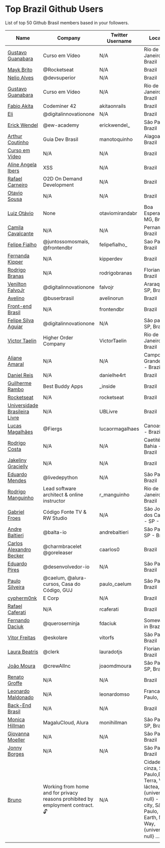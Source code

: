 # Top Brazil Github Users

List of top 50 Github Brasil members based in your followers.

<!-- START TOP USERS -->
| Name | Company | Twitter Username | Location | Repositories |
|------|---------|------------------|----------|--------------|
| [Gustavo Guanabara](https://github.com/gustavoguanabara) | Curso em Vídeo | N/A | Rio de Janeiro, Brazil | 8 |
| [Mayk Brito](https://github.com/maykbrito) | @Rocketseat  | N/A | Brazil | 144 |
| [Nelio Alves](https://github.com/acenelio) | @devsuperior  | N/A | Brazil | 288 |
| [Gustavo Guanabara](https://github.com/professorguanabara) | Curso em Vídeo | N/A | Rio de Janeiro, Brazil | 7 |
| [Fabio Akita](https://github.com/akitaonrails) | Codeminer 42 | akitaonrails | Brazil | 127 |
| [Eli](https://github.com/elidianaandrade) | @digitalinnovationone | N/A | Brazil | 7 |
| [Erick Wendel](https://github.com/ErickWendel) | @ew-academy  | erickwendel_ | São Paulo - Brazil | 325 |
| [Arthur Coutinho](https://github.com/arthurspk) | Guia Dev Brasil | manotoquinho | Alagoas, Brazil | 161 |
| [Curso em Vídeo](https://github.com/cursoemvideo) | N/A | N/A | Brazil | 5 |
| [Aline Angela Ibers](https://github.com/alineai18) | XSS | N/A | Brazil | 4 |
| [Rafael Carneiro](https://github.com/Rafaelmdcarneiro) | O2D On Demand Development | N/A | Brazil | 285 |
| [Otavio Sousa](https://github.com/otaviossousa) | N/A | N/A | Brazil | 44 |
| [Luiz Otávio](https://github.com/luizomf) | None | otaviomirandabr | Boa Esperança, MG, Brazil | 115 |
| [Camila Cavalcante](https://github.com/cami-la) | N/A | N/A | Pernambuco, Brazil | 163 |
| [Felipe Fialho](https://github.com/felipefialho) | @juntossomosmais, @frontendbr  | felipefialho_ | Sao Paulo - Brazil | 37 |
| [Fernanda Kipper](https://github.com/Fernanda-Kipper) | N/A | kipperdev | Brazil | 82 |
| [Rodrigo Branas](https://github.com/rodrigobranas) | N/A | rodrigobranas | Florianópolis, Brazil | 307 |
| [Venilton FalvoJr](https://github.com/falvojr) | @digitalinnovationone | falvojr | Araraquara-SP, Brazil | 66 |
| [Avelino](https://github.com/avelino) | @buserbrasil | avelinorun | Brazil | 225 |
| [Front-end Brasil](https://github.com/frontendbr) | N/A | frontendbr | Brazil | 4 |
| [Felipe Silva Aguiar](https://github.com/felipeAguiarCode) | @digitalinnovationone | N/A | São paulo - SP, Brazil | 60 |
| [Victor Taelin](https://github.com/VictorTaelin) | Higher Order Company | VictorTaelin | Rio de Janeiro, Brazil | 242 |
| [Aliane Amaral](https://github.com/AlianeAmaral) | N/A | N/A | Campo Grande, MS - Brazil | 34 |
| [Daniel Reis](https://github.com/danielhe4rt) | N/A | danielhe4rt | Brazil | 211 |
| [Guilherme Rambo](https://github.com/insidegui) | Best Buddy Apps | _inside | Brazil | 212 |
| [Rocketseat](https://github.com/Rocketseat) | N/A | rocketseat | Brazil | 32 |
| [Universidade Brasileira Livre](https://github.com/Universidade-Livre) | N/A | UBLivre | Brazil | 14 |
| [Lucas Magalhães](https://github.com/lucasrmagalhaes) | @Fiergs | lucaormagalhaes | Canoas, RS - Brazil | 184 |
| [Rodrigo Costa](https://github.com/Rodrigo-Cn) | N/A | N/A | Caetité - Bahia - Brazil | 36 |
| [Jakeliny Gracielly](https://github.com/jakeliny) | N/A | N/A | Brazil | 14 |
| [Eduardo Mendes](https://github.com/dunossauro) | @livedepython | N/A | São Paulo, Brazil | 185 |
| [Rodrigo Manguinho](https://github.com/rmanguinho) | Lead software architect & online instructor | r_manguinho | Rio de Janeiro, Brazil | 11 |
| [Gabriel Froes](https://github.com/gabrielfroes) | Código Fonte TV & RW Studio | N/A | São José dos Campos - SP - Brazil | 36 |
| [Andre Baltieri](https://github.com/andrebaltieri) | @balta-io | andrebaltieri | São Paulo, SP - Brazil | 420 |
| [Carlos Alexandro Becker](https://github.com/caarlos0) | @charmbracelet @goreleaser | caarlos0 | Brazil | 111 |
| [Eduardo Pires](https://github.com/EduardoPires) | @desenvolvedor-io  | N/A | São Paulo - Brazil | 85 |
| [Paulo Silveira](https://github.com/peas) | @caelum, @alura-cursos, Casa do Código, GUJ  | paulo_caelum | São Paulo, Brazil | 16 |
| [cypherm0nk](https://github.com/cypherm0nk) | E Corp | N/A | Brazil | 10 |
| [Rafael Caferati](https://github.com/rcaferati) | N/A | rcaferati | Brazil | 6 |
| [Fernando Daciuk](https://github.com/fdaciuk) | @queroserninja | fdaciuk | Somewhere in Brazil | 201 |
| [Vitor Freitas](https://github.com/vitorfs) | @eskolare | vitorfs | São Paulo, Brazil | 46 |
| [Laura Beatris](https://github.com/LauraBeatris) | @clerk | lauradotjs | Florianópolis, Brazil | 119 |
| [João Moura](https://github.com/joaomdmoura) | @crewAIInc | joaomdmoura | São Paulo, SP, Brazil | 72 |
| [Renato Groffe](https://github.com/renatogroffe) | N/A | N/A | Brazil | 1679 |
| [Leonardo Maldonado](https://github.com/leonardomso) | N/A | leonardomso | Franca, São Paulo, Brazil | 60 |
| [Back-End Brasil](https://github.com/backend-br) | N/A | N/A | Brazil | 9 |
| [Monica Hillman](https://github.com/MonicaHillman) | MagaluCloud, Alura  | monihillman | São Paulo - SP, Brazil | 75 |
| [Giovanna Moeller](https://github.com/giovannamoeller) | N/A | N/A | São Paulo, Brazil | 54 |
| [Jonny Borges](https://github.com/jonataslaw) | N/A | N/A | São Paulo, Brazil | 273 |
| [Bruno](https://github.com/bhza) | Working from home and  for privacy reasons prohibited by employment contract. 🔓 | N/A | Cidade cinza, <Grande> São Paulo,Brasil, Terra, Via láctea, {universo: null}  - Gray city, <Great> São Paulo, Brazil, Earth, Milky Way, {universe: null} .... ✴️ 🚀 | 97 |
<!-- END TOP USERS -->
